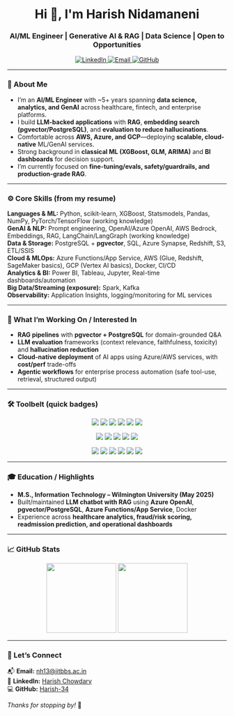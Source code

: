 <h1 align="center">Hi 👋, I'm Harish Nidamaneni</h1>
<h3 align="center">AI/ML Engineer | Generative AI & RAG | Data Science | Open to Opportunities</h3>

<p align="center">
  <a href="https://www.linkedin.com/in/harish-chowdary/" target="_blank">
    <img src="https://img.shields.io/badge/LinkedIn-Profile-blue?style=for-the-badge&logo=linkedin" alt="LinkedIn"/>
  </a>
  <a href="mailto:nh13@iitbbs.ac.in" target="_blank">
    <img src="https://img.shields.io/badge/Email-Contact-D14836?style=for-the-badge&logo=gmail&logoColor=white" alt="Email"/>
  </a>
  <a href="https://github.com/Harish-34" target="_blank">
    <img src="https://img.shields.io/badge/GitHub-Harish--34-181717?style=for-the-badge&logo=github" alt="GitHub"/>
  </a>
</p>

---

### 🧭 About Me
- I’m an **AI/ML Engineer** with ~5+ years spanning **data science, analytics, and GenAI** across healthcare, fintech, and enterprise platforms.  
- I build **LLM-backed applications** with **RAG**, **embedding search (pgvector/PostgreSQL)**, and **evaluation to reduce hallucinations**.  
- Comfortable across **AWS, Azure, and GCP**—deploying **scalable, cloud-native** ML/GenAI services.  
- Strong background in **classical ML (XGBoost, GLM, ARIMA)** and **BI dashboards** for decision support.  
- I’m currently focused on **fine-tuning/evals, safety/guardrails, and production-grade RAG**.

---

### ⚙️ Core Skills (from my resume)
**Languages & ML:** Python, scikit-learn, XGBoost, Statsmodels, Pandas, NumPy, PyTorch/TensorFlow (working knowledge)  
**GenAI & NLP:** Prompt engineering, OpenAI/Azure OpenAI, AWS Bedrock, Embeddings, RAG, LangChain/LangGraph (working knowledge)  
**Data & Storage:** PostgreSQL + **pgvector**, SQL, Azure Synapse, Redshift, S3, ETL/SSIS  
**Cloud & MLOps:** Azure Functions/App Service, AWS (Glue, Redshift, SageMaker basics), GCP (Vertex AI basics), Docker, CI/CD  
**Analytics & BI:** Power BI, Tableau, Jupyter, Real-time dashboards/automation  
**Big Data/Streaming (exposure):** Spark, Kafka  
**Observability:** Application Insights, logging/monitoring for ML services

---

### 🔭 What I’m Working On / Interested In
- **RAG pipelines** with **pgvector + PostgreSQL** for domain-grounded Q&A  
- **LLM evaluation** frameworks (context relevance, faithfulness, toxicity) and **hallucination reduction**  
- **Cloud-native deployment** of AI apps using Azure/AWS services, with **cost/perf** trade-offs  
- **Agentic workflows** for enterprise process automation (safe tool-use, retrieval, structured output)

---

### 🛠️ Toolbelt (quick badges)
<p align="center">
  <img src="https://img.shields.io/badge/Python-3776AB?style=for-the-badge&logo=python&logoColor=white"/>
  <img src="https://img.shields.io/badge/scikit--learn-F7931E?style=for-the-badge&logo=scikitlearn&logoColor=white"/>
  <img src="https://img.shields.io/badge/XGBoost-EB5B2A?style=for-the-badge&logo=xgboost&logoColor=white"/>
  <img src="https://img.shields.io/badge/Statsmodels-003B57?style=for-the-badge"/>
  <img src="https://img.shields.io/badge/Pandas-150458?style=for-the-badge&logo=pandas&logoColor=white"/>
  <img src="https://img.shields.io/badge/NumPy-013243?style=for-the-badge&logo=numpy&logoColor=white"/>
</p>
<p align="center">
  <img src="https://img.shields.io/badge/Azure_OpenAI-0078D4?style=for-the-badge&logo=microsoftazure&logoColor=white"/>
  <img src="https://img.shields.io/badge/AWS_Bedrock-FF9900?style=for-the-badge&logo=amazonaws&logoColor=white"/>
  <img src="https://img.shields.io/badge/LangChain-000000?style=for-the-badge"/>
  <img src="https://img.shields.io/badge/PostgreSQL-336791?style=for-the-badge&logo=postgresql&logoColor=white"/>
  <img src="https://img.shields.io/badge/pgvector-2C3E50?style=for-the-badge"/>
</p>
<p align="center">
  <img src="https://img.shields.io/badge/Power_BI-F2C811?style=for-the-badge&logo=powerbi&logoColor=black"/>
  <img src="https://img.shields.io/badge/Tableau-E97627?style=for-the-badge&logo=tableau&logoColor=white"/>
  <img src="https://img.shields.io/badge/Azure-0078D4?style=for-the-badge&logo=microsoftazure&logoColor=white"/>
  <img src="https://img.shields.io/badge/AWS-232F3E?style=for-the-badge&logo=amazonaws&logoColor=white"/>
  <img src="https://img.shields.io/badge/GCP-4285F4?style=for-the-badge&logo=googlecloud&logoColor=white"/>
  <img src="https://img.shields.io/badge/Docker-2496ED?style=for-the-badge&logo=docker&logoColor=white"/>
</p>

---

### 🎓 Education / Highlights
- **M.S., Information Technology – Wilmington University (May 2025)**  
- Built/maintained **LLM chatbot with RAG** using **Azure OpenAI**, **pgvector/PostgreSQL**, **Azure Functions/App Service**, Docker  
- Experience across **healthcare analytics, fraud/risk scoring, readmission prediction, and operational dashboards**

---

### 📈 GitHub Stats
<p align="center">
  <img src="https://github-readme-stats.vercel.app/api?username=Harish-34&show_icons=true&theme=default" height="160"/>
  <img src="https://github-readme-stats.vercel.app/api/top-langs/?username=Harish-34&layout=compact&theme=default" height="160"/>
</p>

---

### 🤝 Let’s Connect
📬 **Email:** nh13@iitbbs.ac.in  
🔗 **LinkedIn:** <a href="https://www.linkedin.com/in/harish-chowdary/" target="_blank">Harish Chowdary</a>  
💻 **GitHub:** <a href="https://github.com/Harish-34" target="_blank">Harish-34</a>

_Thanks for stopping by!_ 🚀
